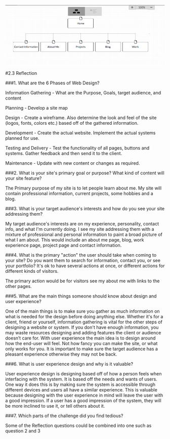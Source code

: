 ![Alt text](imgs/site-map.png "Sitemap")

#2.3 Reflection

###1. What are the 6 Phases of Web Design?

Information Gathering - What are the Purpose, Goals, target audience, and content

Planning - Develop a site map

Design - Create a wireframe. Also determine the look and feel of the site (logos, fonts, colors etc.) based off of the gathered information.

Development - Create the actual website. Implement the actual systems planned for use.

Testing and Delivery - Test the functionality of all pages, buttons and systems. Gather feedback and then send it to the client.

Maintenance - Update with new content or changes as required.
	
###2. What is your site's primary goal or purpose? What kind of content will your site feature?

The Primary purpose of my site is to let people learn about me. My site will contain professional information, current projects, some hobbies and a blog.

###3. What is your target audience's interests and how do you see your site addressing them?

My target audience's interests are on my experience, personality, contact info, and what I'm currently doing. I see my site addressing them with a mixture of professional and personal information to paint a broad picture of what I am about. This would include an about me page, blog, work experience page, project page and contact information.

###4. What is the primary "action" the user should take when coming to your site? Do you want them to search for information, contact you, or see your portfolio? It's ok to have several actions at once, or different actions for different kinds of visitors.

The primary action would be for visitors see my about me with links to the other pages.

###5. What are the main things someone should know about design and user experience?

One of the main things is to make sure you gather as much information on what is needed for the design before doing anything else. Whether it's for a client, friend or yourself, information gathering is vital for the other steps of designing a website or system. If you don't have enough information, you may waste resources designing and adding features the client or audience doesn’t care for. With user experience the main idea is to design around how the end-user will feel. Not how fancy you can make the site, or what only works for you. It is important to make sure the target audience has a pleasant experience otherwise they may not be back.

###6. What is user experience design and why is it valuable? 

User experience design is designing based off of how a person feels when interfacing with the system. It is based off the needs and wants of users. One way it does this is by making sure the system is accessible through different devices and users all have a similar experience. This is valuable because designing with the user experience in mind will leave the user with a good impression. If a user has a good impression of the system, they will be more inclined to use it, or tell others about it.

###7. Which parts of the challenge did you find tedious?

Some of the Reflection questions could be combined into one such as question 2 and 3 
